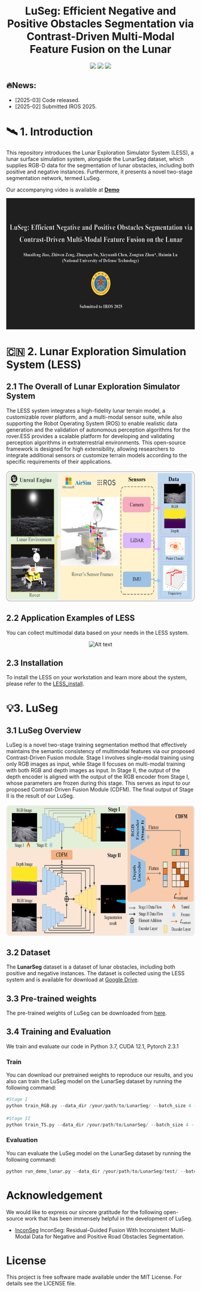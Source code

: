 <div align="center">

# LuSeg: Efficient Negative and Positive Obstacles Segmentation via Contrast-Driven Multi-Modal Feature Fusion on the Lunar

</div>


<div style="text-align: center;">

[//]: # (  <span style="display: inline-block;">)

[//]: # (    <a href="https://example.com/paper.pdf" target='_blank'>)

[//]: # (      <img src="https://img.shields.io/badge/Paper-%F0%9F%93%83-slategray">)

[//]: # (    </a>)

[//]: # (  </span>)

  <span style="display: inline-block;">
    <a href="https://drive.google.com/drive/folders/17qlztnZj_POkljKoBVu3Qccu09rBvYwT?usp=sharing" target='_blank'>
      <img src="https://img.shields.io/badge/LESS-%F0%9F%9B%B0%EF%B8%8F-lightyellow">
    </a>
  </span>

  <span style="display: inline-block;">
    <a href="https://drive.google.com/drive/folders/1u5eHiEPSuPZm1nmjdD4iixaATTorBbI8?usp=sharing" target='_blank'>
      <img src="https://img.shields.io/badge/Dataset-%F0%9F%93%82-lightblue">
    </a>
  </span>

  <span style="display: inline-block;">
    <a href="https://1drv.ms/v/c/9fa243fc9d6318bd/ERalIxw2JaRPgX6dHvGNDggB-5JHOughIMZkYQ6CgkrQpQ?e=y4zu7J" target='_blank'>
      <img src="https://img.shields.io/badge/Video-%F0%9F%8E%AC-pink">
    </a>
  </span>
</div>

## 🔥News:

- [2025-03] Code released.
- [2025-02] Submitted IROS 2025.

# 🛰️ 1. Introduction
This repository introduces the Lunar Exploration Simulator System (LESS), a lunar surface simulation system, alongside the LunarSeg dataset, which supplies RGB-D data for the segmentation of lunar obstacles, 
including both positive and negative instances. Furthermore, it presents a novel two-stage segmentation network, termed LuSeg.


Our accompanying video is available at **[Demo](https://1drv.ms/v/c/9fa243fc9d6318bd/ERalIxw2JaRPgX6dHvGNDggB-5JHOughIMZkYQ6CgkrQpQ?e=y4zu7J)**
<p align="center">
  <img src="./assets/cover.jpg" alt="Alt text" width="600" height="350">
</p>

# 🇨🇳 2. Lunar Exploration Simulation System (LESS)
## 2.1 The Overall of Lunar Exploration Simulator System 
The LESS system integrates a high-fidelity lunar terrain model, a customizable rover platform, and a multi-modal sensor suite, while also supporting the Robot Operating System (ROS) to enable realistic data generation and the validation of autonomous perception algorithms for the rover.ESS provides a scalable platform for developing and validating perception algorithms in extraterrestrial environments. This open-source framework is designed for high extensibility, allowing researchers to integrate additional sensors or customize terrain models according to the specific requirements of their applications.
<p align="center">
  <img src="./assets/LESS.jpg" alt="Alt text" width="600" height="350">
</p>


## 2.2 Application Examples of LESS
You can collect multimodal data based on your needs in the LESS system.
<p align="center">
  <img src="./assets/Lunar_dataset.gif" alt="Alt text" width="600" height="350">
</p>

## 2.3 Installation

To install the LESS on your workstation and learn more about the system, please refer to the [LESS_install](LESS_Install.md).

# 💡3. LuSeg
## 3.1 LuSeg Overview
LuSeg is a novel two-stage training segmentation
method that effectively maintains the semantic consistency of multimodal features via our proposed Contrast-Driven Fusion module. Stage I involves single-modal training using only RGB images
as input, while Stage II focuses on multi-modal training with both RGB and depth images as input. In Stage II, the output of the depth
encoder is aligned with the output of the RGB encoder from Stage I, whose parameters are frozen during this stage. This serves as input
to our proposed Contrast-Driven Fusion Module (CDFM). The final output of Stage II is the result of our LuSeg.
<p align="center">
  <img src="./assets/framework11.png" alt="Alt text" width="800" height="350">
</p>

## 3.2 Dataset
The **LunarSeg** dataset is a dataset of lunar obstacles, including both positive and negative instances. 
The dataset is collected using the LESS system and is available
for download at [Google Drive](https://drive.google.com/drive/folders/1u5eHiEPSuPZm1nmjdD4iixaATTorBbI8?usp=sharing).

## 3.3 Pre-trained weights
The pre-trained weights of LuSeg can be downloaded from [here](https://drive.google.com/drive/folders/1vi8G7TvnZ6snw-Pb7n-0XKohm6wvow9_?usp=sharing).

## 3.4 Training and Evaluation
We train and evaluate our code in Python 3.7, CUDA 12.1, Pytorch 2.3.1

### Train
You can download our pretrained weights to reproduce our results,
and you also can train the LuSeg model on the LunarSeg dataset by running the following command:
```python
#Stage I
python train_RGB.py --data_dir /your/path/to/LunarSeg/ --batch_size 4 --gpu_ids 0

#Stage II
python train_TS.py --data_dir /your/path/to/LunarSeg/ --batch_size 4 --gpu_ids 0 --rgb_dir /your/path/to/LunarSeg/StageI/trained_rgb/weight/
```
### Evaluation
You can evaluate the LuSeg model on the LunarSeg dataset by running the following command:
```python
python run_demo_lunar.py --data_dir /your/path/to/LunarSeg/test/ --batch_size 2 --gpu_ids 0 --rgb_dir /your/path/to/LunarSeg/StageI/trained_rgb/weight/ --model_dir /your/path/to/LunarSeg/StageII/trained_ts/weight/
```

# Acknowledgement
We would like to express our sincere gratitude for the following open-source work that has been immensely helpful in the development of LuSeg.
- [InconSeg](https://github.com/lab-sun/InconSeg) InconSeg: Residual-Guided Fusion With Inconsistent Multi-Modal Data for Negative and Positive Road Obstacles Segmentation.

# License
This project is free software made available under the MIT License. For details see the LICENSE file.
